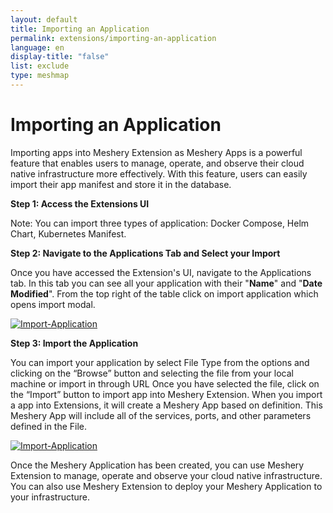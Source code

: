 ```yaml
---
layout: default
title: Importing an Application
permalink: extensions/importing-an-application
language: en
display-title: "false"
list: exclude
type: meshmap
---
```


# Importing an Application

Importing apps into Meshery Extension as Meshery Apps is a powerful feature that enables users to manage, operate, and observe their cloud native infrastructure more effectively. With this feature, users can easily import their app manifest and store it in the database.

**Step 1: Access the Extensions UI**


Note: You can import three types of application: Docker Compose, Helm Chart, Kubernetes Manifest.


**Step 2: Navigate to the Applications Tab and Select your Import**


Once you have accessed the Extension's UI, navigate to the Applications tab. In this tab you can see all your application with their "<b>Name</b>" and "<b>Date Modified</b>". From the top right of the table click on import application which opens import modal.

<a href="{{ site.baseurl }}/assets/img/meshmap/application-tab.png"><img style="border-radius: 0.5%;" alt="Import-Application" style="width:800px;height:auto;" src="{{ site.baseurl }}/assets/img/meshmap/application-tab.png" /></a>


**Step 3: Import the Application**

You can import your application by select File Type from the options and clicking on the “Browse” button and selecting the file from your local machine or import in through URL Once you have selected the file, click on the “Import” button to import app into Meshery Extension. When you import a app into Extensions, it will create a Meshery App based on definition. This Meshery App will include all of the services, ports, and other parameters defined in the File.

<a href="{{ site.baseurl }}/assets/img/meshmap/apps-modal.png"><img style="border-radius: 0.5%;" alt="Import-Application" style="width:800px;height:auto;" src="{{ site.baseurl }}/assets/img/meshmap/apps-modal.png" /></a>

Once the Meshery Application has been created, you can use Meshery Extension to manage, operate and observe your cloud native infrastructure. You can also use Meshery Extension to deploy your Meshery Application to your infrastructure.

